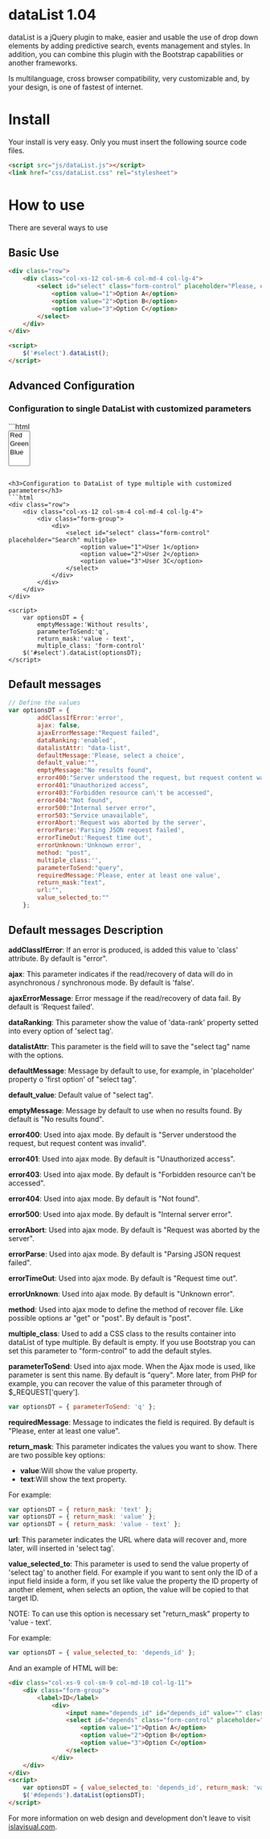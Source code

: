 # dataList 1.04
dataList is a jQuery plugin to make, easier and usable the use of drop down elements by adding predictive search, events management and styles. In addition, you can combine this plugin with the Bootstrap capabilities or another frameworks.

Is multilanguage, cross browser compatibility, very customizable and, by your design, is one of fastest of internet.

Install
=======
Your install is very easy. Only you must insert the following source code files.
```html
<script src="js/dataList.js"></script>
<link href="css/dataList.css" rel="stylesheet">
```

How to use
==========
There are several ways to use

Basic Use
---------
```html
<div class="row">
    <div class="col-xs-12 col-sm-6 col-md-4 col-lg-4">
        <select id="select" class="form-control" placeholder="Please, enter a choice">
            <option value="1">Option A</option>
            <option value="2">Option B</option>
            <option value="3">Option C</option>
        </select>
    </div>
</div>

<script>
    $('#select').dataList();
</script>
```

Advanced Configuration
----------------------
<h3>Configuration to single DataList with customized parameters</h3>
```html
<div class="row">
    <div class="col-xs-12 col-sm-6 col-md-4 col-lg-4">
        <select multiple id="select" class="form-control" placeholder="Please, enter a choice">
            <option value="1">Red</option>
            <option value="2">Green</option>
            <option value="3">Blue</option>
        </select>
    </div>
</div>

<script>
    var optionsDT = {
        emptyMessage:'Without results',
        parameterToSend:'q',
        return_mask:'value - text'
    $('#select').dataList(optionsDT);
</script>
```

<h3>Configuration to DataList of type multiple with customized parameters</h3>
```html
<div class="row">
    <div class="col-xs-12 col-sm-4 col-md-4 col-lg-4">
        <div class="form-group">
            <div>
                <select id="select" class="form-control" placeholder="Search" multiple>
                    <option value="1">User 1</option>
                    <option value="2">User 2</option>
                    <option value="3">User 3C</option>
                </select>
            </div>
        </div>
    </div>
</div>

<script>
    var optionsDT = {
        emptyMessage:'Without results',
        parameterToSend:'q',
        return_mask:'value - text',
        multiple_class: 'form-control'
    $('#select').dataList(optionsDT);
</script>
```

Default messages
----------------
```javascript
// Define the values
var optionsDT = {
        addClassIfError:'error',
        ajax: false,
        ajaxErrorMessage:"Request failed",
        dataRanking:'enabled',
        datalistAttr: "data-list",
        defaultMessage:'Please, select a choice',
        default_value:"",
        emptyMessage:"No results found",
        error400:"Server understood the request, but request content was invalid",
        error401:"Unauthorized access",
        error403:"Forbidden resource can\'t be accessed",
        error404:"Not found",
        error500:"Internal server error",
        error503:"Service unavailable",
        errorAbort:'Request was aborted by the server',
        errorParse:'Parsing JSON request failed',
        errorTimeOut:'Request time out',
        errorUnknown:'Unknown error',
        method: "post",
        multiple_class:'',
        parameterToSend:"query",
        requiredMessage:'Please, enter at least one value',
        return_mask:"text",
        url:"",
        value_selected_to:""
    };
```
Default messages Description
----------------------------
<b>addClassIfError</b>: If an error is produced, is added this value to 'class' attribute. By default is "error".

<b>ajax</b>: This parameter indicates if the read/recovery of data will do in asynchronous / synchronous mode. By default is 'false'.

<b>ajaxErrorMessage</b>: Error message if the read/recovery of data fail. By default is 'Request failed'.

<b>dataRanking</b>: This parameter show the value of 'data-rank' property setted into every option of 'select tag'.

<b>datalistAttr</b>: This parameter is the field will to save the "select tag" name with the options.

<b>defaultMessage</b>: Message by default to use, for example, in 'placeholder' property o 'first option' of "select tag".

<b>default_value</b>: Default value of "select tag".

<b>emptyMessage</b>: Message by default to use when no results found. By default is "No results found".

<b>error400</b>: Used into ajax mode. By default is "Server understood the request, but request content was invalid".

<b>error401</b>: Used into ajax mode. By default is "Unauthorized access".

<b>error403</b>: Used into ajax mode. By default is "Forbidden resource can\'t be accessed".

<b>error404</b>: Used into ajax mode. By default is "Not found".

<b>error500</b>: Used into ajax mode. By default is "Internal server error".

<b>errorAbort</b>: Used into ajax mode. By default is "Request was aborted by the server".

<b>errorParse</b>: Used into ajax mode. By default is "Parsing JSON request failed".

<b>errorTimeOut</b>: Used into ajax mode. By default is "Request time out".

<b>errorUnknown</b>: Used into ajax mode. By default is "Unknown error".

<b>method</b>: Used into ajax mode to define the method of recover file. Like possible options ar "get" or "post". By default is "post".

<b>multiple_class</b>: Used to add a CSS class to the results container into dataList of type multiple. By default is empty. If you use Bootstrap you can set this parameter to "form-control" to add the default styles.

<b>parameterToSend</b>: Used into ajax mode. When the Ajax mode is used, like parameter is sent this name. By default is "query". More later, from PHP for example, you can recover the value of this parameter through of $_REQUEST['query'].
```javascript 
var optionsDT = { parameterToSend: 'q' };
```

<b>requiredMessage</b>:  Message to indicates the field is required. By default is "Please, enter at least one value".

<b>return_mask</b>: This parameter indicates the values you want to show. There are two possible key options: 
    <ul>
        <li><b>value</b>:Will show the value property.</li>
        <li><b>text</b>:Will show the text property.</li>
    </ul>
For example:
```javascript 
var optionsDT = { return_mask: 'text' };
var optionsDT = { return_mask: 'value' };
var optionsDT = { return_mask: 'value - text' };
```

<b>url</b>: This parameter indicates the URL where data will recover and, more later, will inserted in 'select tag'. 

<b>value_selected_to</b>: This parameter is used to send the value property of 'select tag' to another field. For example if you want to sent only the ID of a input field inside a form, if you set like value the property the ID property of another element, when selects an option, the value will be copied to that target ID.

NOTE: To can use this option is necessary set "return_mask" property to 'value - text'.

For example: 
```javascript 
var optionsDT = { value_selected_to: 'depends_id' };
```
And an example of HTML will be:
```html
<div class="col-xs-9 col-sm-9 col-md-10 col-lg-11">
    <div class="form-group">
        <label>ID</label>
            <div>
                <input name="depends_id" id="depends_id" value="" class="form-control" placeholder="ID value" />
                <select id="depends" class="form-control" placeholder="Search">
                    <option value="1">Option A</option>
                    <option value="2">Option B</option>
                    <option value="3">Option C</option>
                </select>
            </div>
    </div>
</div>
<script>
    var optionsDT = { value_selected_to: 'depends_id', return_mask: 'value - text' };
    $('#depends').dataList(optionsDT);
</script>
```

For more information on web design and development don't leave to visit <a target="_blank"  href="http://www.islavisual.com/articulos/desarrollo_web/">islavisual.com</a>.
